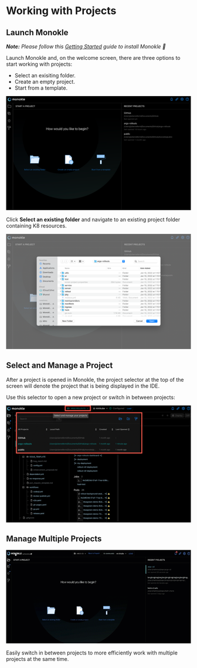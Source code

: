 # Working with Projects

## **Launch Monokle**

<em>**Note:** Please follow this [Getting Started](getting-started.md) guide to install Monokle 🚀</em>

Launch Monokle and, on the welcome screen, there are three options to start working with projects:

 - Select an exisiting folder.
 - Create an empty project.
 - Start from a template.
 
![Welcome](img/welcome-1.6.0.png)

Click **Select an existing folder** and navigate to an existing project folder containing K8 resources. 

![Select folder](img/select-folder-1.6.0.png)

## **Select and Manage a Project**

After a project is opened in Monokle, the project selector at the top of the screen will denote the project that is being displayed in the IDE.

Use this selector to open a new project or switch in between projects:

![Select and Manage Projects](img/select-and-manage-projects-1.6.0.png)

## **Manage Multiple Projects**

![Browse your clusters objects](img/manage-multiple-projects.gif)

Easily switch in between projects to more efficiently work with multiple projects at the same time.
